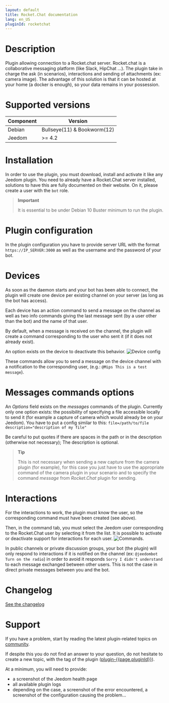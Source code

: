 ```yaml
---
layout: default
title: Rocket.Chat documentation
lang: en_US
pluginId: rocketchat
---
```


# Description

Plugin allowing connection to a Rocket.chat server. Rocket.chat is a collaborative messaging platform (like Slack, HipChat ...).
The plugin take in charge the ask (in scenarios), interactions and sending of attachments (ex: camera image).
The advantage of this solution is that it can be hosted at your home (a docker is enough), so your data remains in your possession.

# Supported versions

| Component | Version                     |
|-----------|-----------------------------|
| Debian    | Bullseye(11) & Bookworm(12) |
| Jeedom    | >= 4.2                      |

# Installation

In order to use the plugin, you must download, install and activate it like any Jeedom plugin.
You need to already have a Rocket.Chat server installed, solutions to have this are fully documented on their website.
On it, please create a user with the `bot` role.

> **Important**
>
> It is essential to be under Debian 10 Buster minimum to run the plugin.

# Plugin configuration

In the plugin configuration you have to provide server URL with the format `https://IP_SERVER:3000` as well as the username and the password of your bot.

# Devices

As soon as the daemon starts and your bot has been able to connect, the plugin will create one device per existing channel on your server (as long as the bot has access).

Each device has an action command to send a message on the channel as well as two info commands giving the last message sent (by a user other than the bot) and the name of that user.

By default, when a message is received on the channel, the plugin will create a command corresponding to the user who sent it (if it does not already exist).

An option exists on the device to deactivate this behavior.
![Device config](../images/device.png "Device config")

These commands allow you to send a message on the device channel with a notification to the corresponding user, (e.g.: `@Mips This is a test message`).

# Messages commands options

An *Options* field exists on the *messages* commands of the plugin. Currently only one option exists: the possibility of specifying a file accessible locally to send it (for example a capture of camera which would already be on your Jeedom).
You have to put a config similar to this: `file=/path/to/file description="description of my file"`

Be careful to put quotes if there are spaces in the path or in the description (otherwise not necessary); The description is optional.

> **Tip**
>
> This is not necessary when sending a new capture from the camera plugin (for example), for this case you just have to use the appropriate command of the camera plugin in your scenario and to specify the command *message* from *Rocket.Chat* plugin for sending.

# Interactions

For the interactions to work, the plugin must know the user, so the corresponding command must have been created (see above).

Then, in the command tab, you must select the Jeedom user corresponding to the Rocket.Chat user by selecting it from the list. It is possible to activate or deactivate support for interactions for each user.
![Commands](../images/commands.png "Commands").

In public channels or private discussion groups, your bot (the plugin) will only respond to interactions if it is notified on the channel (ex: `@jeedombot Turn on the radio`) in order to avoid it responds `Sorry I didn't understand` to each message exchanged between other users.
This is not the case in direct private messages between you and the bot.

# Changelog

[See the changelog](./changelog)

# Support

If you have a problem, start by reading the latest plugin-related topics on [community]({{site.forum}}/tag/plugin-{{page.pluginId}}).

If despite this you do not find an answer to your question, do not hesitate to create a new topic, with the tag of the plugin ([plugin-{{page.pluginId}}]({{site.forum}}/tag/plugin-{{page.pluginId}})).

At a minimum, you will need to provide:

- a screenshot of the Jeedom health page
- all available plugin logs
- depending on the case, a screenshot of the error encountered, a screenshot of the configuration causing the problem...
